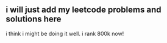 ## i will just add my leetcode problems and solutions here

i think i might be doing it well. i rank 800k now!